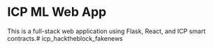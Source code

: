 # ICP ML Web App

This is a full-stack web application using Flask, React, and ICP smart contracts.# icp_hacktheblock_fakenews
